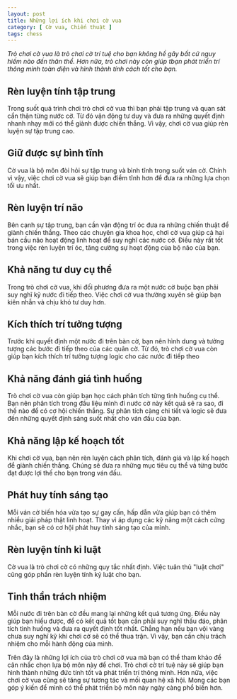 ```yaml
---
layout: post
title: Những lợi ích khi chơi cờ vua
category: [ Cờ vua, Chiến thuật ]
tags: chess
---
```


*Trò chơi cờ vua là trò chơi cờ trí tuệ cho bạn không hề gây bất cứ nguy hiếm nào đến thân thể. Hơn nữa, trò chơi này còn giúp tbạn phát triển trí thông minh toàn diện và hình thành tính cách tốt cho bạn.*

## Rèn luyện tính tập trung

Trong suốt quá trình chơi trò chơi cờ vua thì bạn phải tập trung và quan sát cẩn thận từng nước cờ. Từ đó vận động tư duy và đưa ra những quyết định nhanh nhạy mới có thể giành được chiến thắng. Vì vậy, chơi cờ vua giúp rèn luyện sự tập trung cao.

## Giữ được sự bình tĩnh

Cờ vua là bộ môn đòi hỏi sự tập trung và bình tĩnh trong suốt ván cờ. Chính vì vậy, việc chơi cờ vua sẽ giúp bạn điềm tĩnh hơn để đưa ra những lựa chọn tối ưu nhất.

## Rèn luyện trí não

Bên cạnh sự tập trung, bạn cần vận động trí óc đưa ra những chiến thuật để giành chiến thắng. Theo các chuyên gia khoa học, chơi cờ vua giúp cả hai bán cầu não hoạt động linh hoạt để suy nghĩ các nước cờ. Điều này rất tốt trong việc rèn luyện trí óc, tăng cường sự hoạt động của bộ não của bạn.

## Khả năng tư duy cụ thể

Trong trò chơi cờ vua, khi đối phương đưa ra một nước cờ buộc bạn phải suy nghĩ kỹ nước đi tiếp theo. Việc chơi cờ vua thường xuyên sẽ giúp bạn kiên nhẫn và chịu khó tư duy hơn.

## Kích thích trí tưởng tượng

Trước khi quyết định một nước đi trên bàn cờ, bạn nên hình dung và tưởng tượng các bước đi tiếp theo của các quân cờ. Từ đó, trò chơi cờ vua còn giúp bạn kích thích trí tưởng tượng logic cho các nước đi tiếp theo

## Khả năng đánh giá tình huống

Trò chơi cờ vua còn giúp bạn học cách phân tích từng tình huống cụ thể. Bạn nên phân tích trong đầu liệu mình đi nước cờ này kết quả sẽ ra sao, đi thế nào để có cơ hội chiến thắng. Sự phân tích càng chi tiết và logic sẽ đưa đến những quyết định sáng suốt nhất cho ván đấu của bạn.

## Khả năng lập kế hoạch tốt

Khi chơi cờ vua, bạn nên rèn luyện cách phân tích, đánh giá và lập kế hoạch để giành chiến thắng. Chúng sẽ đưa ra những mục tiêu cụ thể và từng bước đạt được lợi thế cho bạn trong ván đấu.

## Phát huy tính sáng tạo

Mỗi ván cờ biến hóa vừa tạo sự gay cấn, hấp dẫn vừa giúp bạn có thêm nhiều giải pháp thật linh hoạt. Thay vì áp dụng các kỹ năng một cách cứng nhắc, bạn sẽ có cơ hội phát huy tính sáng tạo của mình.

## Rèn luyện tính kỉ luật

Cờ vua là trò chơi cờ có những quy tắc nhất định. Việc tuân thủ "luật chơi" cũng góp phần rèn luyện tính kỷ luật cho bạn.

## Tinh thần trách nhiệm

Mỗi nước đi trên bàn cờ đều mang lại những kết quả tương ứng. Điều này giúp bạn hiểu được, để có kết quả tốt bạn cần phải suy nghĩ thấu đáo, phân tích tình huống và đưa ra quyết định tốt nhất. Chẳng hạn nếu bạn vội vàng chưa suy nghĩ kỹ khi chơi cờ sẽ có thể thua trận. Vì vậy, bạn cần chịu trách nhiệm cho mỗi hành động của mình.


Trên đây là những lợi ích của trò chơi cờ vua mà bạn có thể tham khảo để cân nhắc chọn lựa bộ môn này để chơi. Trò chơi cờ trí tuệ này sẽ giúp bạn hình thành những đức tính tốt và phát triển trí thông minh. Hơn nữa, việc chơi cờ vua cũng sẽ tăng sự tương tác và mối quan hệ xã hội. Mong các bạn góp ý kiến để mình có thể phát triển bộ môn này ngày càng phổ biến hơn.